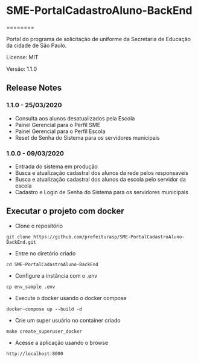 # SME-PortalCadastroAluno-BackEnd
========

Portal do programa de solicitação de uniforme da Secretaria de Educação da cidade de São Paulo.

License: MIT

Versão: 1.1.0


## Release Notes

### 1.1.0 - 25/03/2020
* Consulta aos alunos desatualizados pela Escola
* Painel Gerencial para o Perfil SME
* Painel Gerencial para o Perfil Escola
* Reset de Senha do Sistema para os servidores municipais

### 1.0.0 - 09/03/2020
* Entrada do sistema em produção
* Busca e atualização cadastral dos alunos da rede pelos responsaveis
* Busca e atualização cadastral dos alunos da escola pelo servidor da escola
* Cadastro e Login de Senha do Sistema para os servidores municipais


## Executar o projeto com docker

- Clone o repositório
```console
git clone https://github.com/prefeiturasp/SME-PortalCadastroAluno-BackEnd.git
```

- Entre no diretório criado
```console
cd SME-PortalCadastroAluno-BackEnd
```

- Configure a instância com o .env
```console
cp env_sample .env
```

- Execute o docker usando o docker compose
```console
docker-compose up --build -d
```

- Crie um super usuário no container criado
```console
make create_superuser_docker
```

- Acesse a aplicação usando o browse
```console
http://localhost:8000
```
